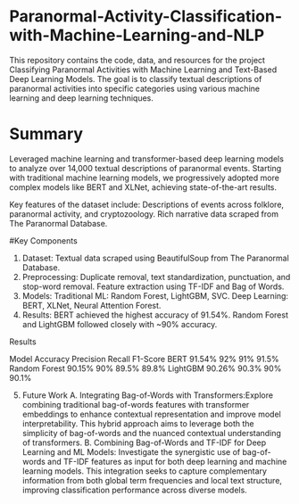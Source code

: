 # Paranormal-Activity-Classification-with-Machine-Learning-and-NLP
This repository contains the code, data, and resources for the project Classifying Paranormal Activities with Machine Learning and Text-Based Deep Learning Models. The goal is to classify textual descriptions of paranormal activities into specific categories using various machine learning and deep learning techniques.

# Summary
Leveraged machine learning and transformer-based deep learning models to analyze over 14,000 textual descriptions of paranormal events. Starting with traditional machine learning models, we progressively adopted more complex models like BERT and XLNet, achieving state-of-the-art results.

Key features of the dataset include:
Descriptions of events across folklore, paranormal activity, and cryptozoology.
Rich narrative data scraped from The Paranormal Database.

#Key Components
1. Dataset: Textual data scraped using BeautifulSoup from The Paranormal Database.
2. Preprocessing: Duplicate removal, text standardization, punctuation, and stop-word removal. Feature extraction using TF-IDF and Bag of Words.
3. Models:
   Traditional ML: Random Forest, LightGBM, SVC.
   Deep Learning: BERT, XLNet, Neural Attention Forest.
4. Results:
BERT achieved the highest accuracy of 91.54%.
Random Forest and LightGBM followed closely with ~90% accuracy.

Results

Model	            Accuracy	Precision	Recall	F1-Score
BERT	            91.54%	   92%	    91%	     91.5%
Random Forest	    90.15%	   90%	    89.5%	   89.8%
LightGBM	        90.26%	   90.3%	  90%	     90.1%

5. Future Work
A. Integrating Bag-of-Words with Transformers:Explore combining traditional bag-of-words features with transformer embeddings to enhance contextual representation and improve model interpretability. This hybrid approach aims to leverage both the simplicity of bag-of-words and the nuanced contextual understanding of transformers.
B. Combining Bag-of-Words and TF-IDF for Deep Learning and ML Models: Investigate the synergistic use of bag-of-words and TF-IDF features as input for both deep learning and machine learning models. This integration seeks to capture complementary information from both global term frequencies and local text structure, improving classification performance across diverse models.
